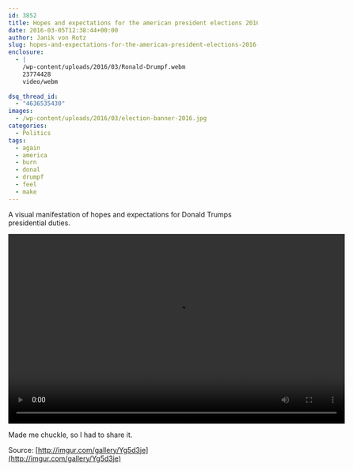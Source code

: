 ```yaml
---
id: 3852
title: Hopes and expectations for the american president elections 2016 from a european point of view
date: 2016-03-05T12:38:44+00:00
author: Janik von Rotz
slug: hopes-and-expectations-for-the-american-president-elections-2016-from-a-european-point-of-view
enclosure:
  - |
    /wp-content/uploads/2016/03/Ronald-Drumpf.webm
    23774428
    video/webm
    
dsq_thread_id:
  - "4636535430"
images:
  - /wp-content/uploads/2016/03/election-banner-2016.jpg
categories:
  - Politics
tags:
  - again
  - america
  - burn
  - donal
  - drumpf
  - feel
  - make
---
```

A visual manifestation of hopes and expectations for Donald Trumps presidential duties.

<video width="680" height="384" controls><source src="/wp-content/uploads/2016/03/Ronald-Drumpf.webm" type="video/webm">Your browser does not support the video tag.</video>

Made me chuckle, so I had to share it.

Source: [http://imgur.com/gallery/Yg5d3je](http://imgur.com/gallery/Yg5d3je)